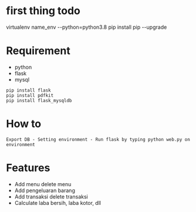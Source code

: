 # first thing todo
virtualenv name_env --python=python3.8
pip install pip --upgrade

# Requirement

* python
* flask
* mysql

```
pip install flask
pip install pdfkit
pip install flask_mysqldb
```

# How to
```
Export DB - Setting environment - Run flask by typing python web.py on environment
```

# Features

* Add menu delete menu
* Add pengeluaran barang
* Add transaksi delete transaksi
* Calculate laba bersih, laba kotor, dll

